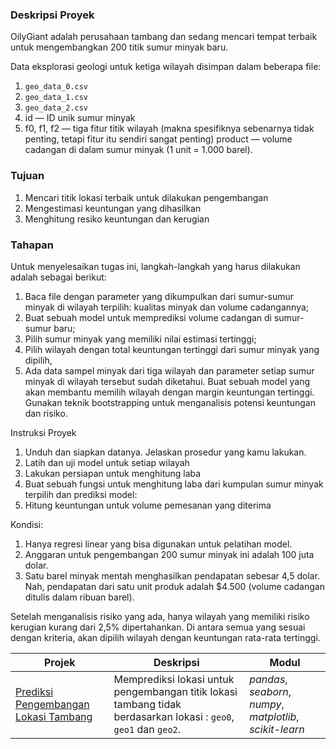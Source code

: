 ### Deskripsi Proyek
OilyGiant adalah perusahaan tambang dan sedang mencari tempat terbaik untuk mengembangkan 200 titik sumur minyak baru. 

Data eksplorasi geologi untuk ketiga wilayah disimpan dalam beberapa file:
1. `geo_data_0.csv`
2. `geo_data_1.csv`
3. `geo_data_2.csv`
4. id — ID unik sumur minyak
5. f0, f1, f2 — tiga fitur titik wilayah (makna spesifiknya sebenarnya tidak penting, tetapi fitur itu sendiri sangat penting) product — volume cadangan di dalam sumur minyak (1 unit = 1.000 barel).

### Tujuan
1. Mencari titik lokasi terbaik untuk dilakukan pengembangan
2. Mengestimasi keuntungan yang dihasilkan
3. Menghitung resiko keuntungan dan kerugian

### Tahapan
Untuk menyelesaikan tugas ini, langkah-langkah yang harus dilakukan adalah sebagai berikut:
1. Baca file dengan parameter yang dikumpulkan dari sumur-sumur minyak di wilayah terpilih: kualitas minyak dan volume cadangannya;
2. Buat sebuah model untuk memprediksi volume cadangan di sumur-sumur baru;
3. Pilih sumur minyak yang memiliki nilai estimasi tertinggi;
4. Pilih wilayah dengan total keuntungan tertinggi dari sumur minyak yang dipilih,
5. Ada data sampel minyak dari tiga wilayah dan parameter setiap sumur minyak di wilayah tersebut sudah diketahui. Buat sebuah model yang akan membantu memilih wilayah dengan margin keuntungan tertinggi. Gunakan teknik bootstrapping untuk menganalisis potensi keuntungan dan risiko.

Instruksi Proyek
1. Unduh dan siapkan datanya. Jelaskan prosedur yang kamu lakukan.
2. Latih dan uji model untuk setiap wilayah
3. Lakukan persiapan untuk menghitung laba
4. Buat sebuah fungsi untuk menghitung laba dari kumpulan sumur minyak terpilih dan prediksi model:
5. Hitung keuntungan untuk volume pemesanan yang diterima

Kondisi:
1. Hanya regresi linear yang bisa digunakan untuk pelatihan model.
2. Anggaran untuk pengembangan 200 sumur minyak ini adalah 100 juta dolar.
3. Satu barel minyak mentah menghasilkan pendapatan sebesar 4,5 dolar. Nah, pendapatan dari satu unit produk adalah $4.500 (volume cadangan ditulis dalam ribuan barel).

Setelah menganalisis risiko yang ada, hanya wilayah yang memiliki risiko kerugian kurang dari 2,5% dipertahankan. Di antara semua yang sesuai dengan kriteria, akan dipilih wilayah dengan keuntungan rata-rata tertinggi.


| Projek | Deskripsi | Modul |
| ------- | ------- | ------- |
| [Prediksi Pengembangan Lokasi Tambang](https://github.com/) | Memprediksi lokasi untuk pengembangan titik lokasi tambang tidak berdasarkan lokasi : `geo0`, `geo1` dan `geo2`. | *pandas*, *seaborn*, *numpy*, *matplotlib*, *scikit-learn*|
